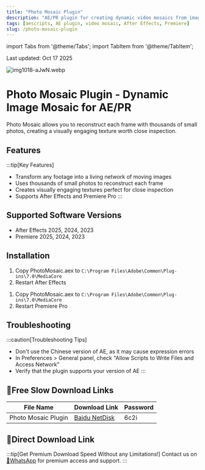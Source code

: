 ```yaml
---
title: "Photo Mosaic Plugin"
description: "AE/PR plugin for creating dynamic video mosaics from images. Transform any footage into a living network of moving images with Photo Mosaic V1.0."
tags: [aescripts, AE plugin, video mosaic, After Effects, Premiere]
slug: /photo-mosaic-plugin
---
```

import Tabs from '@theme/Tabs';
import TabItem from '@theme/TabItem';

Last updated: Oct 17 2025

![img1018-aJwN.webp](https://list.ucards.store/d/img/img1018-aJwN.webp)

# Photo Mosaic Plugin - Dynamic Image Mosaic for AE/PR

Photo Mosaic allows you to reconstruct each frame with thousands of small photos, creating a visually engaging texture worth close inspection.

## Features

:::tip[Key Features]
- Transform any footage into a living network of moving images
- Uses thousands of small photos to reconstruct each frame
- Creates visually engaging textures perfect for close inspection
- Supports After Effects and Premiere Pro
:::

## Supported Software Versions

- After Effects 2025, 2024, 2023
- Premiere 2025, 2024, 2023

## Installation

<Tabs>
<TabItem value="ae" label="After Effects">

1. Copy PhotoMosaic.aex to `C:\Program Files\Adobe\Common\Plug-ins\7.0\MediaCore`
2. Restart After Effects

</TabItem>
<TabItem value="pr" label="Premiere Pro">

1. Copy PhotoMosaic.aex to `C:\Program Files\Adobe\Common\Plug-ins\7.0\MediaCore`
2. Restart Premiere Pro

</TabItem>
</Tabs>

## Troubleshooting

:::caution[Troubleshooting Tips]
- Don't use the Chinese version of AE, as it may cause expression errors
- In Preferences > General panel, check "Allow Scripts to Write Files and Access Network"
- Verify that the plugin supports your version of AE
:::

## 🐌Free Slow Download Links

| File Name | Download Link | Password |
|-----------|---------------|----------|
| Photo Mosaic Plugin | [Baidu NetDisk](https://pan.baidu.com/s/1zYN2ZRWK2Ryyk_lHzQf9Hw?pwd=6c2i) | 6c2i |

## 🚀Direct Download Link

:::tip[Get Premium Download Speed Without any Limitations!]
Contact us on [💬WhatsApp](https://wa.me/+8613237610083) for premium  access and support.
:::
